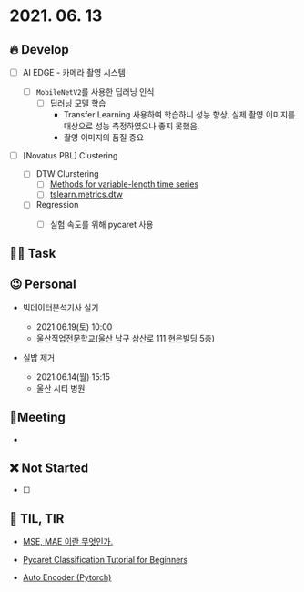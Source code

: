 # 2021. 06. 13

## 🔥 Develop

- [ ] AI EDGE - 카메라 촬영 시스템

  - [ ] `MobileNetV2`를 사용한 딥러닝 인식
    - [ ] 딥러닝 모델 학습
      - Transfer Learning 사용하여 학습하니 성능 향상, 실제 촬영 이미지를 대상으로 성능 측정하였으나 좋지 못했음.
      - 촬영 이미지의 품질 중요
- [ ] [Novatus PBL] Clustering
  - [ ] DTW Clurstering
    - [ ] [Methods for variable-length time series](https://tslearn.readthedocs.io/en/stable/variablelength.html#clustering)
    - [ ] [tslearn.metrics.dtw](https://tslearn.readthedocs.io/en/stable/gen_modules/metrics/tslearn.metrics.dtw.html)
  - [ ] Regression
    - [ ] 실험 속도를 위해 pycaret 사용



##  🏳‍🌈 Task






## 😉 Personal

* 빅데이터분석기사 실기
  * 2021.06.19(토) 10:00
  * 울산직업전문학교(울산 남구 삼산로 111 현은빌딩 5층)

* 실밥 제거
  * 2021.06.14(월) 15:15
  * 울산 시티 병원




## :dizzy: ​Meeting

* 



## ❌ Not Started

- [ ] 



## 📸 TIL, TIR

* [MSE, MAE 이란 무엇인가.](https://m.blog.naver.com/PostList.naver?blogId=heygun)

* [Pycaret Classification Tutorial for Beginners](https://dacon.io/en/codeshare/2428?dtype=recent)

* [Auto Encoder (Pytorch)](https://chioni.github.io/posts/ae/)

